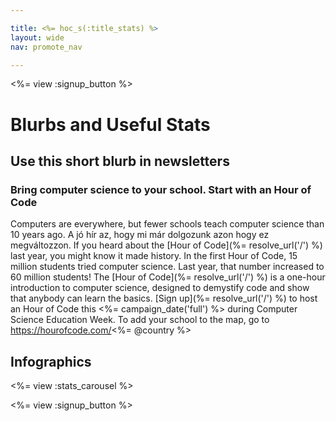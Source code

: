 ```yaml
---

title: <%= hoc_s(:title_stats) %>
layout: wide
nav: promote_nav

---
```


<%= view :signup_button %>

# Blurbs and Useful Stats

## Use this short blurb in newsletters

### Bring computer science to your school. Start with an Hour of Code

Computers are everywhere, but fewer schools teach computer science than 10 years ago. A jó hír az, hogy mi már dolgozunk azon hogy ez megváltozzon. If you heard about the [Hour of Code](%= resolve_url('/') %) last year, you might know it made history. In the first Hour of Code, 15 million students tried computer science. Last year, that number increased to 60 million students! The [Hour of Code](%= resolve_url('/') %) is a one-hour introduction to computer science, designed to demystify code and show that anybody can learn the basics. [Sign up](%= resolve_url('/') %) to host an Hour of Code this <%= campaign_date('full') %> during Computer Science Education Week. To add your school to the map, go to https://hourofcode.com/<%= @country %>

## Infographics

<%= view :stats_carousel %>

<%= view :signup_button %>